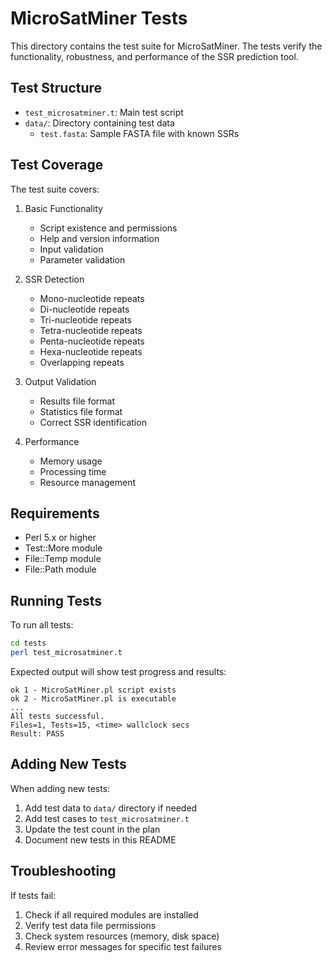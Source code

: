 # MicroSatMiner Tests

This directory contains the test suite for MicroSatMiner. The tests verify the functionality, robustness, and performance of the SSR prediction tool.

## Test Structure

- `test_microsatminer.t`: Main test script
- `data/`: Directory containing test data
  - `test.fasta`: Sample FASTA file with known SSRs

## Test Coverage

The test suite covers:

1. Basic Functionality
   - Script existence and permissions
   - Help and version information
   - Input validation
   - Parameter validation

2. SSR Detection
   - Mono-nucleotide repeats
   - Di-nucleotide repeats
   - Tri-nucleotide repeats
   - Tetra-nucleotide repeats
   - Penta-nucleotide repeats
   - Hexa-nucleotide repeats
   - Overlapping repeats

3. Output Validation
   - Results file format
   - Statistics file format
   - Correct SSR identification

4. Performance
   - Memory usage
   - Processing time
   - Resource management

## Requirements

- Perl 5.x or higher
- Test::More module
- File::Temp module
- File::Path module

## Running Tests

To run all tests:
```bash
cd tests
perl test_microsatminer.t
```

Expected output will show test progress and results:
```
ok 1 - MicroSatMiner.pl script exists
ok 2 - MicroSatMiner.pl is executable
...
All tests successful.
Files=1, Tests=15, <time> wallclock secs
Result: PASS
```

## Adding New Tests

When adding new tests:
1. Add test data to `data/` directory if needed
2. Add test cases to `test_microsatminer.t`
3. Update the test count in the plan
4. Document new tests in this README

## Troubleshooting

If tests fail:
1. Check if all required modules are installed
2. Verify test data file permissions
3. Check system resources (memory, disk space)
4. Review error messages for specific test failures 